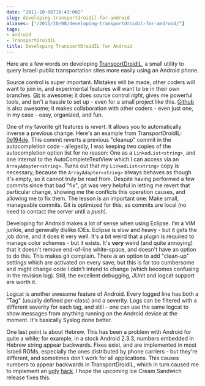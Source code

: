 ```yaml
---
date: "2011-10-08T19:43:00Z"
slug: developing-transportdroidil-for-android
aliases: ["/2011/10/08/developing-transportdroidil-for-android/"]
tags:
- android
- TransportDroidIL
title: Developing TransportDroidIL for Android
---
```


Here are a few words on developing [TransportDroidIL][tdil_market], a small
utility to query Israeli public transportation sites more easily using an
Android phone.

Source control is super important. Mistakes will be made, other coders will
want to join in, and experimental features will want to be in their own
branches. [Git](http://git-scm.com/) is awesome; it does source control
_right_, gives me powerful tools, and isn't a hassle to set up - even for a
small project like this. [Github](http://github.com/) is also awesome; it makes
collaboration with other coders - even just one, in my case - easy, organized,
and fun.

One of my favorite git features is _revert_. It allows you to automatically
inverse a previous change. Here's an example from TransportDroidIL:
[0e194de](https://github.com/lutzky/TransportDroidIL/commit/0e194de5b8f24f85a3b4931963a06743525dacf8).
This commit reverts a previous "cleanup" commit in the autocompletion code -
allegedly, I was keeping two copies of the autocompletion option list for no
reason: One as a `LinkedList<string>`, and one internal to the
AutoCompleteTextView which I can access via an `ArrayAdapter<string>`. Turns out
that my `LinkedList<string>` copy is necessary, because the `ArrayAdapter<string>`
always behaves as though it's empty, so it cannot truly be read from. Despite
having performed a few commits since that bad "fix", git was very helpful in
letting me revert that particular change, showing me the conflicts this
operation causes, and allowing me to fix them. The lesson is an important one:
Make small, manageable commits. Git is optimized for this, as commits are local
(no need to contact the server until a _push_).

Developing for Android makes a lot of sense when using Eclipse. I'm a VIM
junkie, and generally dislike IDEs. Eclipse is slow and heavy - but it gets the
job done, and it does it very well. It's a bit weird that a plugin is required
to manage color schemes - but it exists. It's **very** weird (and quite
annoying) that it doesn't remove end-of-line white-space, and doesn't have an
option to do this. This makes git complain. There _is_ an option to add
"clean-up" settings which are activated on every save, but this is far too
cumbersome and might change code I didn't intend to change (which becomes
confusing in the revision log). Still, the excellent debugging, JUnit and
logcat support are worth it.

Logcat is another awesome feature of Android. Every logged line has both a
"Tag" (usually defined per-class) and a severity. Logs can be filtered with a
different severity for each tag, and still - one can use the same logcat to
show messages from anything running on the Android device at the moment. It's
basically Syslog done better.

One last point is about Hebrew. This has been a problem with Android for quite
a while; for example, in a stock Android 2.3.3, numbers embedded in Hebrew
string appear backwards. Fixes exist, and are implemented in most Israeli ROMs,
especially the ones distributed by phone carriers - but they're different, and
sometimes don't work for all applications. This causes numbers to appear
backwards in TransportDroidIL, which in turn caused me to implement an
[ugly][uglyhack1] [hack][uglyhack2]. I hope the upcoming Ice Cream Sandwich
release fixes this.

[uglyhack1]: https://github.com/lutzky/TransportDroidIL/commit/713a9bd89547763776bb8a1c991ceb23bd6426c5
[uglyhack2]: https://github.com/lutzky/TransportDroidIL/commit/6ba21053a8e981882bd0b1f808f257979a2bf488

[tdil_market]: https://market.android.com/details?id=net.lutzky.transportdroidil
